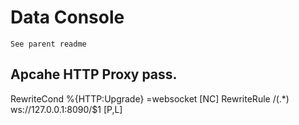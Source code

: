 # Data Console 

    See parent readme
    
    
## Apcahe HTTP Proxy pass.

RewriteCond %{HTTP:Upgrade} =websocket [NC]
RewriteRule /(.*)           ws://127.0.0.1:8090/$1 [P,L]
